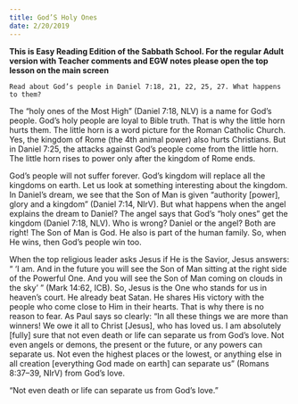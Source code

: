 ```yaml
---
title: God’S Holy Ones
date: 2/20/2019
---
```


 **This is Easy Reading Edition of the Sabbath School. For the regular Adult version with Teacher comments and EGW notes please open the top lesson on the main screen** 

`Read about God’s people in Daniel 7:18, 21, 22, 25, 27. What happens to them?`

The “holy ones of the Most High” (Daniel 7:18, NLV) is a name for God’s people. God’s holy people are loyal to Bible truth. That is why the little horn hurts them. The little horn is a word picture for the Roman Catholic Church. Yes, the kingdom of Rome (the 4th animal power) also hurts Christians. But in Daniel 7:25, the attacks against God’s people come from the little horn. The little horn rises to power only after the kingdom of Rome ends.

God’s people will not suffer forever. God’s kingdom will replace all the kingdoms on earth. Let us look at something interesting about the kingdom. In Daniel’s dream, we see that the Son of Man is given “authority [power], glory and a kingdom” (Daniel 7:14, NIrV). But what happens when the angel explains the dream to Daniel? The angel says that God’s “holy ones” get the kingdom (Daniel 7:18, NLV). Who is wrong? Daniel or the angel? Both are right! The Son of Man is God. He also is part of the human family. So, when He wins, then God’s people win too.

When the top religious leader asks Jesus if He is the Savior, Jesus answers: “ ‘I am. And in the future you will see the Son of Man sitting at the right side of the Powerful One. And you will see the Son of Man coming on clouds in the sky’ ” (Mark 14:62, ICB). So, Jesus is the One who stands for us in heaven’s court. He already beat Satan. He shares His victory with the people who come close to Him in their hearts. That is why there is no reason to fear. As Paul says so clearly: “In all these things we are more than winners! We owe it all to Christ [Jesus], who has loved us. I am absolutely [fully] sure that not even death or life can separate us from God’s love. Not even angels or demons, the present or the future, or any powers can separate us. Not even the highest places or the lowest, or anything else in all creation [everything God made on earth] can separate us” (Romans 8:37–39, NIrV) from God’s love.

“Not even death or life can separate us from God’s love.”
